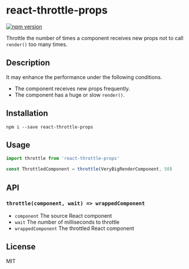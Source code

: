 # react-throttle-props
[![npm version](https://badge.fury.io/js/react-throttle-props.svg)](https://badge.fury.io/js/react-throttle-props)  
  
Throttle the number of times a component receives new props not to call `render()` too many times.  

## Description
It may enhance the performance under the following conditions.
- The component receives new props frequently.
- The component has a huge or slow `render()`.

## Installation
`npm i --save react-throttle-props`

## Usage
```javascript
import throttle from 'react-throttle-props'

const ThrottledComponent = throttle(VeryBigRenderComponent, 50)
```

## API

### `throttle(component, wait) => wrappedComponent`
- `component` The source React component  
- `wait` The number of milliseconds to throttle  
- `wrappedComponent` The throttled React component

## License
MIT
